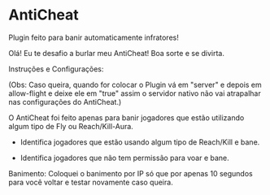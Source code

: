 # AntiCheat
Plugin feito para banir automaticamente infratores!

Olá! Eu te desafio a burlar meu AntiCheat! Boa sorte e se divirta.

Instruções e Configurações:

(Obs: Caso queira, quando for colocar o Plugin vá em "server" e depois em allow-flight e deixe ele em "true" assim o servidor nativo não vai atrapalhar nas configurações do AntiCheat.)

O AntiCheat foi feito apenas para banir jogadores que estão utilizando algum tipo de Fly ou Reach/Kill-Aura.

- Identifica jogadores que estão usando algum tipo de Reach/Kill e bane.

- Identifica jogadores que não tem permissão para voar e bane.

Banimento: Coloquei o banimento por IP só que por apenas 10 segundos para você voltar e testar novamente caso queira. 
